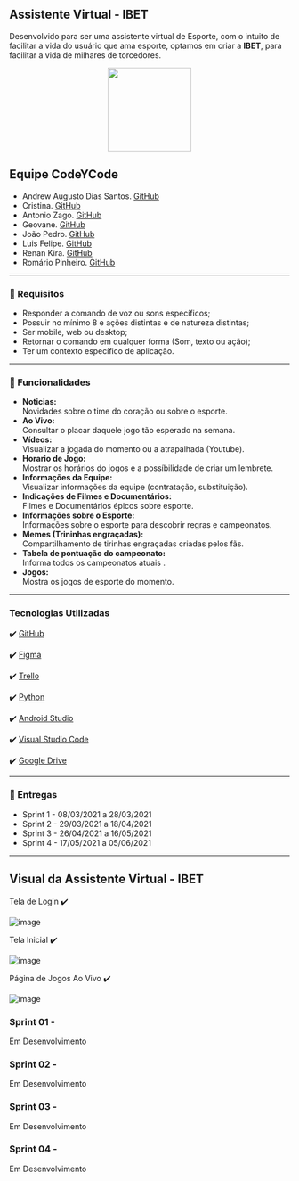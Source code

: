 ## Assistente Virtual - IBET
Desenvolvido para ser uma assistente virtual de Esporte, com o  intuito de facilitar a vida do usuário que ama esporte, optamos em criar a **IBET**, para facilitar a vida de milhares de torcedores.

<p align="center">
<img src="https://github.com/criskurim/CodeYCode/blob/main/logo.jpg" width="150px" >
</p>


## Equipe CodeYCode
* Andrew Augusto Dias Santos. [GitHub](https://github.com/AndrewAugusto)
* Cristina. [GitHub](https://github.com/criskurim)
* Antonio Zago. [GitHub](https://github.com/Antonio-Zago)
* Geovane. [GitHub]()
* João Pedro. [GitHub]()
* Luis Felipe. [GitHub]()
* Renan Kira. [GitHub]()
* Romário Pinheiro. [GitHub](https://github.com/RomarioPinheiro)


---
### 🔔  Requisitos
 * Responder a comando de voz ou sons específicos;
 * Possuir no mínimo 8 e ações distintas e de natureza distintas;
 * Ser mobile, web ou desktop;
 * Retornar o comando em qualquer forma (Som, texto ou ação);
 * Ter um contexto específico de aplicação.

---

### 📱 Funcionalidades
- **Noticias:** <br>
Novidades sobre o time do coração ou sobre o esporte. <br>
- **Ao Vivo:** <br>
Consultar o placar daquele jogo tão esperado na semana. <br>
- **Vídeos:** <br>
Visualizar a jogada do momento ou a atrapalhada (Youtube). <br>
- **Horario de Jogo:** <br>
Mostrar os horários do jogos e a possíbilidade de criar um lembrete. <br>
- **Informações da Equipe:** <br>
Visualizar informações da equipe (contratação, substituição). <br>
- **Indicações de Filmes e Documentários:** <br>
Filmes e Documentários épicos sobre esporte. <br>
- **Informações sobre o Esporte:** <br>
Informações sobre o esporte para descobrir regras e campeonatos. <br>
- **Memes (Trininhas engraçadas):** <br>
Compartilhamento de tirinhas engraçadas criadas pelos fãs. <br>
- **Tabela de pontuação do campeonato:** <br>
Informa todos os campeonatos atuais . <br>
- **Jogos:** <br>
Mostra os jogos de esporte do momento. <br>


---


### Tecnologias Utilizadas

✔️ [GitHub](https://github.com)

✔️ [Figma](https://figma.com)

✔️ [Trello](https://trello.com/)

✔️ [Python](https://www.python.org)

✔️ [Android Studio](https://developer.android.com/studio)

✔️ [Visual Studio Code](https://code.visualstudio.com/)

✔️ [Google Drive](https://www.google.com/intl/pt-br/drive/about.html)


---

### 📅 Entregas
- Sprint 1 - 08/03/2021 a 28/03/2021
- Sprint 2 - 29/03/2021 a 18/04/2021
- Sprint 3 - 26/04/2021 a 16/05/2021
- Sprint 4 - 17/05/2021 a 05/06/2021  

---

## Visual da Assistente Virtual - IBET
Tela de Login ✔️

![image](https://user-images.githubusercontent.com/81394880/112732242-93b40380-8f17-11eb-8a3d-270343daa015.png)

Tela Inicial ✔️

![image](https://user-images.githubusercontent.com/81394880/112732291-cd850a00-8f17-11eb-9105-b309c1a01890.png)

Página de Jogos Ao Vivo ✔️

![image](https://user-images.githubusercontent.com/81394880/112732335-150b9600-8f18-11eb-9bb2-ed05399a6514.png)





### Sprint 01 -
Em Desenvolvimento

### Sprint 02 -
Em Desenvolvimento

### Sprint 03 -
Em Desenvolvimento

### Sprint 04 -
Em Desenvolvimento
